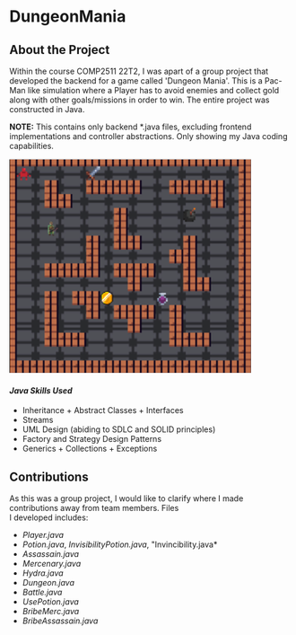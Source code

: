 # **DungeonMania**

## About the Project
Within the course COMP2511 22T2, I was apart of a group project that developed the backend for a game called
'Dungeon Mania'. This is a Pac-Man like simulation where a Player has to avoid enemies and collect gold along with 
other goals/missions in order to win. The entire project was constructed in Java.

**NOTE:** This contains only backend *.java files, excluding frontend implementations and controller abstractions. Only showing my Java coding capabilities.

![DungeonMania](dm.png)

####  *Java Skills Used*
- Inheritance + Abstract Classes + Interfaces 
- Streams
- UML Design (abiding to SDLC and SOLID principles)
- Factory and Strategy Design Patterns
- Generics + Collections + Exceptions

## Contributions
As this was a group project, I would like to clarify where I made contributions away from team members. Files  
I developed includes: 
- *Player.java*
- *Potion.java*, *InvisibilityPotion.java*, "Invincibility.java*
- *Assassain.java*
- *Mercenary.java*
- *Hydra.java*
- *Dungeon.java*
- *Battle.java*
- *UsePotion.java*
- *BribeMerc.java*
- *BribeAssassain.java*



